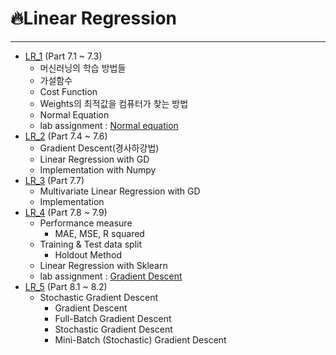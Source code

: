 # :fire:Linear Regression
---
- [LR_1](https://github.com/yongchoooon/TIL/blob/main/ML/Linear_Regression/LR_1.ipynb) (Part 7.1 ~ 7.3)
  - 머신러닝의 학습 방법들
  - 가설함수
  - Cost Function
  - Weights의 최적값을 컴퓨터가 찾는 방법
  - Normal Equation
  - lab assignment : [Normal equation](https://github.com/yongchoooon/TIL/blob/main/ML/Linear_Regression/lab_Normal_Equation/)
- [LR_2](https://github.com/yongchoooon/TIL/blob/main/ML/Linear_Regression/LR_2.ipynb) (Part 7.4 ~ 7.6)
  - Gradient Descent(경사하강법)
  - Linear Regression with GD
  - Implementation with Numpy
- [LR_3](https://github.com/yongchoooon/TIL/blob/main/ML/Linear_Regression/LR_3.ipynb) (Part 7.7)
  - Multivariate Linear Regression with GD
  - Implementation
- [LR_4](https://github.com/yongchoooon/TIL/blob/main/ML/Linear_Regression/LR_4.ipynb) (Part 7.8 ~ 7.9)
  - Performance measure
    - MAE, MSE, R squared
  - Training & Test data split
    - Holdout Method
  - Linear Regression with Sklearn
  - lab assignment : [Gradient Descent](https://github.com/yongchoooon/TIL/blob/main/ML/Linear_Regression/lab_Gradient_Descent/)
- [LR_5](https://github.com/yongchoooon/TIL/blob/main/ML/Linear_Regression/LR_5.ipynb) (Part 8.1 ~ 8.2)
  - Stochastic Gradient Descent
    - Gradient Descent
    - Full-Batch Gradient Descent
    - Stochastic Gradient Descent
    - Mini-Batch (Stochastic) Gradient Descent